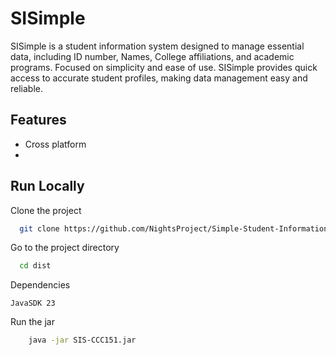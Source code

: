 
# SISimple

SISimple is a student information system designed to manage essential data, including ID number, Names, College affiliations, and academic programs. Focused on simplicity and ease of use. SISimple provides quick access to accurate student profiles, making data management easy and reliable.


## Features

- Cross platform
-


## Run Locally

Clone the project

```bash
  git clone https://github.com/NightsProject/Simple-Student-Information-System.git
```

Go to the project directory

```bash
  cd dist
```
Dependencies

    JavaSDK 23

Run the jar

```bash
    java -jar SIS-CCC151.jar
```


